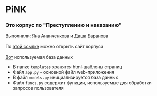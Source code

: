 # PiNK
### Это корпус по "Преступлению и наказанию"
Выполнили: Яна Ананченкова и Даша Баранова
<br></br>
По [этой ссылке](https://anwasty4.pythonanywhere.com/) можно открыть сайт корпуса
<br></br>
[Вот](https://drive.google.com/file/d/1NKfNeIbm_PeLBg2XXgW5uuRItlT2fin4/view?usp=sharing) используемая база данных
- В папке `templates` хранятся html-шаблоны страниц
- Файл `app.py` - основной файл web-приложения
- В файл `models.py` инициализируется база данных
- Файл `funcs.py` содержит функции, используемые для обработки запросов пользователя


